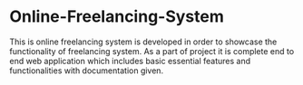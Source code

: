 # Online-Freelancing-System
This is online freelancing system is developed in order to showcase the functionality of freelancing system. As a part of project it is complete end to end web application which includes basic essential features and functionalities with documentation given.
